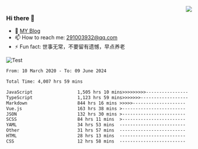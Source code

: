 <img align='right' src='https://github-readme-stats.vercel.app/api?username=niaogege&show_icons=true&theme=radical'/>

### Hi there 👋

- 🌱 [MY Blog](https://bythewayer.com/)
- 📫 How to reach me: 291003932@qq.com
- ⚡ Fun fact:  世事无常，不要留有遗憾，早点养老

![Test](https://github-readme-stats.vercel.app/api/top-langs/?username=niaogege&layout=compact)

<!--START_SECTION:waka-->

```txt
From: 10 March 2020 - To: 09 June 2024

Total Time: 4,007 hrs 59 mins

JavaScript                 1,505 hrs 10 mins>>>>>>>>>----------------   37.55 %
TypeScript                 1,123 hrs 59 mins>>>>>>>------------------   28.04 %
Markdown                   844 hrs 16 mins >>>>>--------------------   21.06 %
Vue.js                     163 hrs 38 mins >------------------------   04.08 %
JSON                       132 hrs 30 mins >------------------------   03.31 %
SCSS                       84 hrs 11 mins  >------------------------   02.10 %
YAML                       34 hrs 53 mins  -------------------------   00.87 %
Other                      31 hrs 57 mins  -------------------------   00.80 %
HTML                       28 hrs 13 mins  -------------------------   00.70 %
CSS                        12 hrs 58 mins  -------------------------   00.32 %
```

<!--END_SECTION:waka-->
